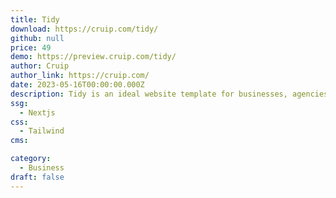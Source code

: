 ```yaml
---
title: Tidy
download: https://cruip.com/tidy/
github: null
price: 49
demo: https://preview.cruip.com/tidy/
author: Cruip
author_link: https://cruip.com/
date: 2023-05-16T00:00:00.000Z
description: Tidy is an ideal website template for businesses, agencies, and startups looking to make a professional, lasting impression.
ssg:
  - Nextjs
css:
  - Tailwind
cms:

category:
  - Business
draft: false
---
```

